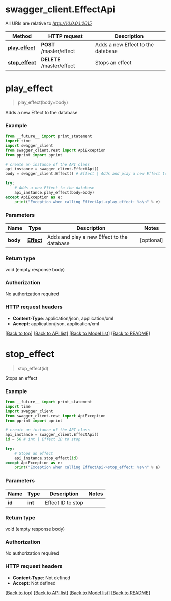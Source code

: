 # swagger_client.EffectApi

All URIs are relative to *http://10.0.0.1:2015*

Method | HTTP request | Description
------------- | ------------- | -------------
[**play_effect**](EffectApi.md#play_effect) | **POST** /master/effect | Adds a new Effect to the database
[**stop_effect**](EffectApi.md#stop_effect) | **DELETE** /master/effect | Stops an effect


# **play_effect**
> play_effect(body=body)

Adds a new Effect to the database



### Example 
```python
from __future__ import print_statement
import time
import swagger_client
from swagger_client.rest import ApiException
from pprint import pprint

# create an instance of the API class
api_instance = swagger_client.EffectApi()
body = swagger_client.Effect() # Effect | Adds and play a new Effect to the database (optional)

try: 
    # Adds a new Effect to the database
    api_instance.play_effect(body=body)
except ApiException as e:
    print("Exception when calling EffectApi->play_effect: %s\n" % e)
```

### Parameters

Name | Type | Description  | Notes
------------- | ------------- | ------------- | -------------
 **body** | [**Effect**](Effect.md)| Adds and play a new Effect to the database | [optional] 

### Return type

void (empty response body)

### Authorization

No authorization required

### HTTP request headers

 - **Content-Type**: application/json, application/xml
 - **Accept**: application/json, application/xml

[[Back to top]](#) [[Back to API list]](../README.md#documentation-for-api-endpoints) [[Back to Model list]](../README.md#documentation-for-models) [[Back to README]](../README.md)

# **stop_effect**
> stop_effect(id)

Stops an effect



### Example 
```python
from __future__ import print_statement
import time
import swagger_client
from swagger_client.rest import ApiException
from pprint import pprint

# create an instance of the API class
api_instance = swagger_client.EffectApi()
id = 56 # int | Effect ID to stop

try: 
    # Stops an effect
    api_instance.stop_effect(id)
except ApiException as e:
    print("Exception when calling EffectApi->stop_effect: %s\n" % e)
```

### Parameters

Name | Type | Description  | Notes
------------- | ------------- | ------------- | -------------
 **id** | **int**| Effect ID to stop | 

### Return type

void (empty response body)

### Authorization

No authorization required

### HTTP request headers

 - **Content-Type**: Not defined
 - **Accept**: Not defined

[[Back to top]](#) [[Back to API list]](../README.md#documentation-for-api-endpoints) [[Back to Model list]](../README.md#documentation-for-models) [[Back to README]](../README.md)


